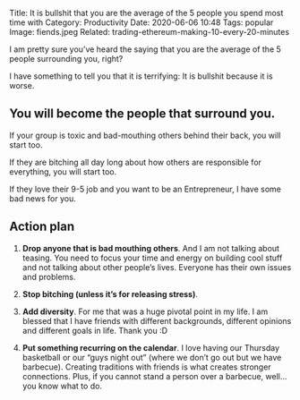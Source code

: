 Title: It is bullshit that you are the average of the 5 people you spend most time with
Category: Productivity
Date: 2020-06-06 10:48
Tags: popular
Image: fiends.jpeg
Related: trading-ethereum-making-10-every-20-minutes

I am pretty sure you’ve heard the saying that you are the average of the 5 people surrounding you, right?

I have something to tell you that it is terrifying: It is bullshit because it is worse.

## You will become the people that surround you.

If your group is toxic and bad-mouthing others behind their back, you will start too.

If they are bitching all day long about how others are responsible for everything, you will start too.

If they love their 9-5 job and you want to be an Entrepreneur, I have some bad news for you.

## Action plan

1. **Drop anyone that is bad mouthing others**. And I am not talking about teasing. You need to focus your time and energy on building cool stuff and not talking about other people’s lives. Everyone has their own issues and problems.

2. **Stop bitching (unless it’s for releasing stress)**.

3. **Add diversity**. For me that was a huge pivotal point in my life. I am blessed that I have friends with different backgrounds, different opinions and different goals in life. Thank you :D

4. **Put something recurring on the calendar**. I love having our Thursday basketball or our “guys night out” (where we don’t go out but we have barbecue). Creating traditions with friends is what creates stronger connections. Plus, if you cannot stand a person over a barbecue, well… you know what to do.
